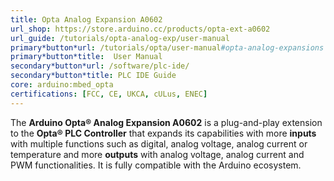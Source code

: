 ```yaml
---
title: Opta Analog Expansion A0602
url_shop: https://store.arduino.cc/products/opta-ext-a0602
url_guide: /tutorials/opta-analog-exp/user-manual
primary*button*url: /tutorials/opta/user-manual#opta-analog-expansions
primary*button*title:  User Manual
secondary*button*url: /software/plc-ide/
secondary*button*title: PLC IDE Guide
core: arduino:mbed_opta
certifications: [FCC, CE, UKCA, cULus, ENEC]
---
```


The **Arduino Opta® Analog Expansion A0602** is a plug-and-play extension to the **Opta® PLC Controller** that expands its capabilities with more **inputs** with multiple functions such as digital, analog voltage, analog current or temperature and more **outputs** with analog voltage, analog current and PWM functionalities. It is fully compatible with the Arduino ecosystem.